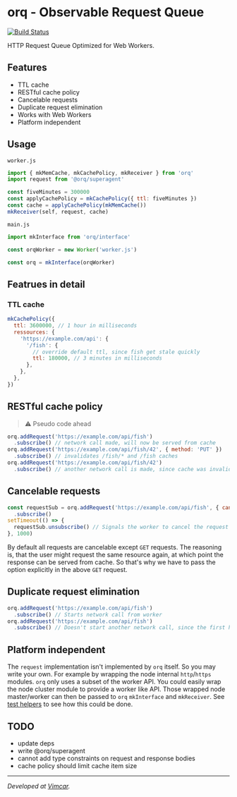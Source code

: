 # orq - Observable Request Queue

[![Build Status](https://travis-ci.org/Kriegslustig/orq.svg?branch=master)](https://travis-ci.org/Kriegslustig/orq)

HTTP Request Queue Optimized for Web Workers.

## Features

* TTL cache
* RESTful cache policy
* Cancelable requests
* Duplicate request elimination
* Works with Web Workers
* Platform independent

## Usage

`worker.js`

```js
import { mkMemCache, mkCachePolicy, mkReceiver } from 'orq'
import request from '@orq/superagent'

const fiveMinutes = 300000
const applyCachePolicy = mkCachePolicy({ ttl: fiveMinutes })
const cache = applyCachePolicy(mkMemCache())
mkReceiver(self, request, cache)
```

`main.js`

```js
import mkInterface from 'orq/interface'

const orqWorker = new Worker('worker.js')

const orq = mkInterface(orqWorker)
````

## Featrues in detail

### TTL cache

```js
mkCachePolicy({
  ttl: 3600000, // 1 hour in milliseconds
  ressources: {
    'https://example.com/api': {
      '/fish': {
        // override default ttl, since fish get stale quickly
        ttl: 180000, // 3 minutes in milliseconds
      },
    },
  },
})
```

## RESTful cache policy

> ⚠️ Pseudo code ahead

```js
orq.addRequest('https://example.com/api/fish')
  .subscribe() // network call made, will now be served from cache
orq.addRequest('https://example.com/api/fish/42', { method: 'PUT' })
  .subscribe() // invalidates /fish/* and /fish caches
orq.addRequest('https://example.com/api/fish/42')
  .subscribe() // another network call is made, since cache was invalidated before
```

## Cancelable requests

```js
const requestSub = orq.addRequest('https://example.com/api/fish', { cancelable: true })
  .subscribe()
setTimeout(() => {
  requestSub.unsubscribe() // Signals the worker to cancel the request
}, 1000)
```

By default all requests are cancelable except `GET` requests. The reasoning is, that the user might request the same resource again, at which point the response can be served from cache. So that's why we have to pass the option explicitly in the above `GET` request.

## Duplicate request elimination

```js
orq.addRequest('https://example.com/api/fish')
  .subscribe() // Starts network call from worker
orq.addRequest('https://example.com/api/fish')
  .subscribe() // Doesn't start another network call, since the first hasn't been completed. Instead the result of the first will be served to this request too.
```

## Platform independent

The `request` implementation isn't implemented by `orq` itself. So you may write your own. For example by wrapping the node internal `http`/`https` modules. `orq` only uses a subset of the worker API. You could easily wrap the node cluster module to provide a worker like API. Those wrapped node master/worker can then be passed to `orq` `mkInterface` and `mkReceiver`. See [test helpers](https://github.com/Kriegslustig/observable-request-queue/blob/master/src/__tests__/helpers/index.js#L7-L21) to see how this could be done.

## TODO

* update deps
* write @orq/superagent
* cannot add type constraints on request and response bodies
* cache policy should limit cache item size

-----

_Developed at [Vimcar](https://vimcar.com/)._
